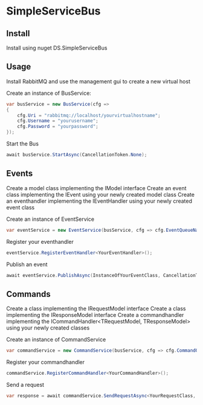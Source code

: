 # SimpleServiceBus

## Install
Install using nuget DS.SimpleServiceBus

## Usage
Install RabbitMQ and use the management gui to create a new virtual host

Create an instance of BusService:
```C#
var busService = new BusService(cfg =>
{
    cfg.Uri = "rabbitmq://localhost/yourvirtualhostname";
    cfg.Username = "yourusername";
    cfg.Password = "yourpassword";
});
```

Start the Bus
```C#
await busService.StartAsync(CancellationToken.None);
```

## Events
Create a model class implementing the IModel interface
Create an event class implementing the IEvent<TModel> using your newly created model class
Create an eventhandler implementing the IEventHandler<TEvent> using your newly created event class

Create an instance of EventService
```C#
var eventService = new EventService(busService, cfg => cfg.EventQueueName = "thiseventserviceuniquequeuename");
```

Register your eventhandler
```C#
eventService.RegisterEventHandler<YourEventHandler>();
```

Publish an event
```C#
await eventService.PublishAsync(InstanceOfYourEventClass, CancellationToken.None);
```

## Commands
Create a class implementing the IRequestModel interface
Create a class implementing the IResponseModel interface
Create a commandhandler implementing the ICommandHandler<TRequestModel, TResponseModel> using your newly created classes

Create an instance of CommandService
```C#
var commandService = new CommandService(busService, cfg => cfg.CommandQueueName = "thiscommandserviceuniquequeuename");
```

Register your commandhandler
```C#
commandService.RegisterCommandHandler<YourCommandHandler>();
```

Send a request
```C#
var response = await commandService.SendRequestAsync<YourRequestClass, YourResponseClass>(instanceOfRequestClass, CancellationToken.None);
```